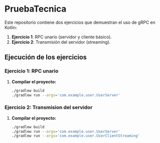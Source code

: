# PruebaTecnica
Este repositorio contiene dos ejercicios que demuestran el uso de gRPC en Kotlin:
1. **Ejercicio 1**: RPC unario (servidor y cliente básico).
2. **Ejercicio 2**: Transmisión del servidor (streaming).
## Ejecución de los ejercicios

### Ejercicio 1: RPC unario

1. **Compilar el proyecto:**
   ```bash
   ./gradlew build
   ./gradlew run --args='com.example.user.UserServer'
### Ejercicio 2: Transmision del servidor

1. **Compilar el proyecto:**
   ```bash
   ./gradlew build
   ./gradlew run --args='com.example.user.UserServer'
   ./gradlew run --args='com.example.user.UserClientStreaming'
